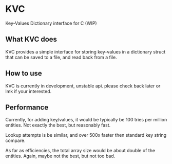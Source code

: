 # KVC

Key-Values Dictionary interface for C (WIP)

## What KVC does

KVC provides a simple interface for storing key-values in a dictionary struct
that can be saved to a file, and read back from a file.

## How to use

KVC is currently in development, unstable api. please check back later or lmk
if your interested.

## Performance

Currently, for adding key/values, it would be typically be 100 tries per
million entities. Not exactly the best, but reasonably fast.

Lookup attempts is be similar, and over 500x faster then standard key string
compare.

As far as efficiencies, the total array size would be about double of the
entities. Again, maybe not the best, but not too bad.

